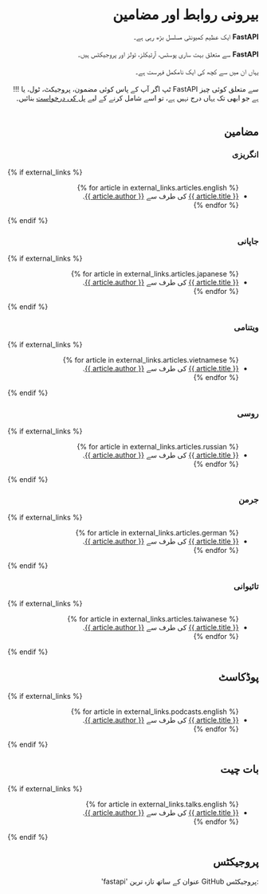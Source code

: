 # <div style="text-align: right;">بیرونی روابط اور مضامین</div>

<div style="direction: rtl;">
    <div style="direction: ltr; text-align: right;">
        ایک عظیم کمیونٹی مسلسل بڑھ رہی ہے۔ <span style="margin-right: 0;"><b>FastAPI</b></span>
    </div>
</div>
<br>
<div style="direction: rtl;">
    <div style="direction: ltr; text-align: right;">
    سے متعلق بہت ساری پوسٹس، آرٹیکلز، ٹولز اور پروجیکٹس ہیں۔  <span style="margin-right: 0;"><b>FastAPI</b></span>
    </div>
</div>
<br>
<div style="text-align: right;">
    یہاں ان میں سے کچھ کی ایک نامکمل فہرست ہے۔
</div>
<br>
<div style="text-align: right;">
    !!! ٹپ اگر آپ کے پاس کوئی مضمون، پروجیکٹ، ٹول، یا FastAPI سے متعلق کوئی چیز ہے جو ابھی تک یہاں درج نہیں ہے، تو اسے شامل کرنے کے لیے <a href="https://github.com/tiangolo/fastapi/edit/master/docs/en/data/external_links.yml" class="external-link" target="_blank"> پل کی درخواست</a> بنائیں۔
</div>
<br>

## <div style="text-align: right;">مضامین</div>
### <div style="text-align: right;">انگریزی</div>

{% if external_links %}
<ul style="direction: rtl;">
{% for article in external_links.articles.english %}
 <li><div style="text-align: right;"><a href="{{ article.link }}" class="external-link" target="_blank">{{ article.title }}</a> کی طرف سے <a href="{{ article.author_link }}" class="external-link" target="_blank">{{ article.author }}</a>.</div></li> 
{% endfor %}
</ul>
{% endif %}

### <div style="text-align: right;">جاپانی</div>

{% if external_links %}
<ul style="direction: rtl;">
{% for article in external_links.articles.japanese %}
<li><div style="text-align: right;"><a href="{{ article.link }}" class="external-link" target="_blank">{{ article.title }}</a> کی طرف سے <a href="{{ article.author_link }}" class="external-link" target="_blank">{{ article.author }}</a>.</div></li>
{% endfor %}
</ul>
{% endif %}

### <div style="text-align: right;">ویتنامی</div>

{% if external_links %}
<ul style="direction: rtl;">
{% for article in external_links.articles.vietnamese %}
<li><div style="text-align: right;"><a href="{{ article.link }}" class="external-link" target="_blank">{{ article.title }}</a> کی طرف سے <a href="{{ article.author_link }}" class="external-link" target="_blank">{{ article.author }}</a>.</div></li>
{% endfor %}
</ul>
{% endif %}

### <div style="text-align: right;">روسی</div>

{% if external_links %}
<ul style="direction: rtl;">
{% for article in external_links.articles.russian %}
<li><div style="text-align: right;"><a href="{{ article.link }}" class="external-link" target="_blank">{{ article.title }}</a> کی طرف سے <a href="{{ article.author_link }}" class="external-link" target="_blank">{{ article.author }}</a>.</div></li>
{% endfor %}
</ul>
{% endif %}


### <div style="text-align: right;">جرمن</div>

{% if external_links %}
<ul style="direction: rtl;">
{% for article in external_links.articles.german %}
<li><div style="text-align: right;"><a href="{{ article.link }}" class="external-link" target="_blank">{{ article.title }}</a> کی طرف سے <a href="{{ article.author_link }}" class="external-link" target="_blank">{{ article.author }}</a>.</div></li>
{% endfor %}
</ul>
{% endif %}

### <div style="text-align: right;">تائیوانی</div>

{% if external_links %}
<ul style="direction: rtl;">
{% for article in external_links.articles.taiwanese %}
<li><div style="text-align: right;"><a href="{{ article.link }}" class="external-link" target="_blank">{{ article.title }}</a> کی طرف سے <a href="{{ article.author_link }}" class="external-link" target="_blank">{{ article.author }}</a>.</div></li>
{% endfor %}
</ul>
{% endif %}

## <div style="text-align: right;">پوڈکاسٹ</div>

{% if external_links %}
<ul style="direction: rtl;">
{% for article in external_links.podcasts.english %}
<li><div style="text-align: right;"><a href="{{ article.link }}" class="external-link" target="_blank">{{ article.title }}</a> کی طرف سے <a href="{{ article.author_link }}" class="external-link" target="_blank">{{ article.author }}</a>.</div></li>
{% endfor %}
</ul>
{% endif %}

## <div style="text-align: right;">بات چیت</div>

{% if external_links %}
<ul style="direction: rtl;">
{% for article in external_links.talks.english %}
<li><div style="text-align: right;"><a href="{{ article.link }}" class="external-link" target="_blank">{{ article.title }}</a> کی طرف سے <a href="{{ article.author_link }}" class="external-link" target="_blank">{{ article.author }}</a>.</div></li>
{% endfor %}
</ul>
{% endif %}


## <div style="text-align: right;">پروجیکٹس</div>

<div style="text-align: right;">'fastapi' عنوان کے ساتھ تازہ ترین GitHub پروجیکٹس:</div>

<div class="github-topic-projects">
</div>
